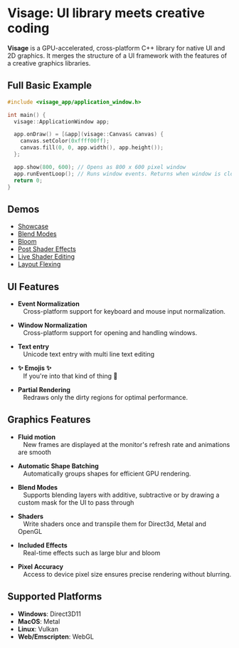 # Visage: UI library meets creative coding

**Visage** is a GPU-accelerated, cross-platform C++ library for native UI and 2D graphics. It merges the structure of a UI framework with the features of a creative graphics libraries.

## Full Basic Example
```cpp
#include <visage_app/application_window.h>

int main() {
  visage::ApplicationWindow app;

  app.onDraw() = [&app](visage::Canvas& canvas) {
    canvas.setColor(0xffff00ff);
    canvas.fill(0, 0, app.width(), app.height());
  };

  app.show(800, 600); // Opens as 800 x 600 pixel window
  app.runEventLoop(); // Runs window events. Returns when window is closed.
  return 0;
}
```

## Demos
- [Showcase](https://visage.dev/examples/Showcase/)
- [Blend Modes](https://visage.dev/examples/BlendModes/)
- [Bloom](https://visage.dev/examples/Bloom/)
- [Post Shader Effects](https://visage.dev/examples/PostEffects/)
- [Live Shader Editing](https://visage.dev/examples/LiveShaderEditing/)
- [Layout Flexing](https://visage.dev/examples/Layout/)

## UI Features

- **Event Normalization**  
&nbsp;&nbsp;&nbsp;Cross-platform support for keyboard and mouse input normalization.

- **Window Normalization**  
&nbsp;&nbsp;&nbsp;Cross-platform support for opening and handling windows.

- **Text entry**  
&nbsp;&nbsp;&nbsp;Unicode text entry with multi line text editing

- **✨ Emojis ✨**  
&nbsp;&nbsp;&nbsp;If you're into that kind of thing 🤷

- **Partial Rendering**  
&nbsp;&nbsp;&nbsp;Redraws only the dirty regions for optimal performance.

## Graphics Features

- **Fluid motion**  
&nbsp;&nbsp;&nbsp;New frames are displayed at the monitor's refresh rate and animations are smooth

- **Automatic Shape Batching**  
&nbsp;&nbsp;&nbsp;Automatically groups shapes for efficient GPU rendering.

- **Blend Modes**  
&nbsp;&nbsp;&nbsp;Supports blending layers with additive, subtractive or by drawing a custom mask for the UI to pass through

- **Shaders**  
&nbsp;&nbsp;&nbsp;Write shaders once and transpile them for Direct3d, Metal and OpenGL

- **Included Effects**  
&nbsp;&nbsp;&nbsp;Real-time effects such as large blur and bloom

- **Pixel Accuracy**  
&nbsp;&nbsp;&nbsp;Access to device pixel size ensures precise rendering without blurring.

## Supported Platforms
- **Windows**: Direct3D11
- **MacOS**: Metal  
- **Linux**: Vulkan
- **Web/Emscripten**: WebGL
